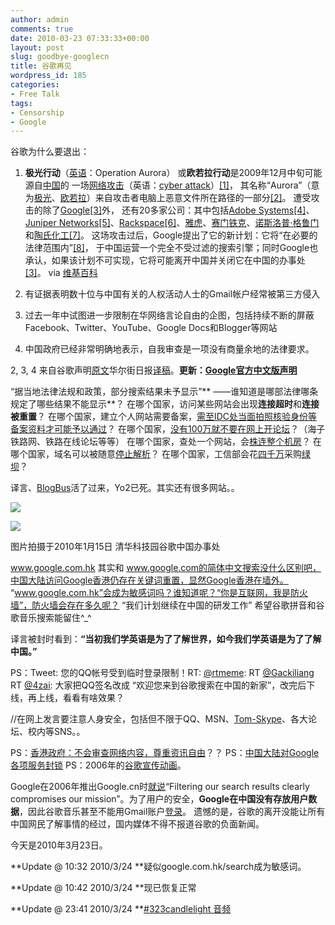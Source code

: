 ```yaml
---
author: admin
comments: true
date: 2010-03-23 07:33:33+00:00
layout: post
slug: goodbye-googlecn
title: 谷歌再见
wordpress_id: 185
categories:
- Free Talk
tags:
- Censorship
- Google
---
```


谷歌为什么要退出：



	
  1. **极光行动**（[英语](http://zh.wikipedia.org/wiki/%E8%8B%B1%E8%AF%AD)：Operation Aurora） 或**欧若拉行动**是2009年12月中旬可能源自[中国](http://zh.wikipedia.org/wiki/%E4%B8%AD%E5%9B%BD)的 一场[网络攻击](http://zh.wikipedia.org/w/index.php?title=%E7%BD%91%E7%BB%9C%E6%94%BB%E5%87%BB&action=edit&redlink=1)（英语：[cyber attack](http://en.wikipedia.org/wiki/cyber_attack)）[[1]](http://zh.wikipedia.org/zh-cn/%E6%9E%81%E5%85%89%E8%A1%8C%E5%8A%A8#_note-0)， 其名称“Aurora”（意为[极光](http://zh.wikipedia.org/wiki/%E6%9E%81%E5%85%89)、[欧若拉](http://zh.wikipedia.org/wiki/%E6%AC%A7%E8%8B%A5%E6%8B%89)）来自攻击者电脑上恶意文件所在路径的一部分[[2]](http://zh.wikipedia.org/zh-cn/%E6%9E%81%E5%85%89%E8%A1%8C%E5%8A%A8#_note-mcafee-1)。 遭受攻击的除了[Google](http://zh.wikipedia.org/wiki/Google)[[3]](http://zh.wikipedia.org/zh-cn/%E6%9E%81%E5%85%89%E8%A1%8C%E5%8A%A8#_note-googleblog-2)外， 还有20多家公司：其中包括[Adobe Systems](http://zh.wikipedia.org/wiki/Adobe_Systems)[[4]](http://zh.wikipedia.org/zh-cn/%E6%9E%81%E5%85%89%E8%A1%8C%E5%8A%A8#_note-3)、[Juniper Networks](http://zh.wikipedia.org/wiki/Juniper_Networks)[[5]](http://zh.wikipedia.org/zh-cn/%E6%9E%81%E5%85%89%E8%A1%8C%E5%8A%A8#_note-4)、[Rackspace](http://zh.wikipedia.org/w/index.php?title=Rackspace&action=edit&redlink=1)[[6]](http://zh.wikipedia.org/zh-cn/%E6%9E%81%E5%85%89%E8%A1%8C%E5%8A%A8#_note-5)、[雅虎](http://zh.wikipedia.org/wiki/%E9%9B%85%E8%99%8E)、[赛门铁克](http://zh.wikipedia.org/wiki/%E8%B5%9B%E9%97%A8%E9%93%81%E5%85%8B)、[诺斯洛普·格鲁门](http://zh.wikipedia.org/wiki/%E8%AF%BA%E6%96%AF%E6%B4%9B%E6%99%AE%C2%B7%E6%A0%BC%E9%B2%81%E9%97%A8)和[陶氏化工](http://zh.wikipedia.org/wiki/%E9%99%B6%E6%B0%8F%E5%8C%96%E5%B7%A5)[[7]](http://zh.wikipedia.org/zh-cn/%E6%9E%81%E5%85%89%E8%A1%8C%E5%8A%A8#_note-wapo-6)。 这场攻击过后，Google提出了它的新计划：它将“在必要的法律范围内”[[8]](http://zh.wikipedia.org/zh-cn/%E6%9E%81%E5%85%89%E8%A1%8C%E5%8A%A8#_note-withinthelaw-7)， 于中国运营一个完全不受过滤的搜索引擎；同时Google也承认，如果该计划不可实现，它将可能离开中国并关闭它在中国的办事处[[3]](http://zh.wikipedia.org/zh-cn/%E6%9E%81%E5%85%89%E8%A1%8C%E5%8A%A8#_note-googleblog-2)。 via [维基百科](http://zh.wikipedia.org/zh-cn/%E6%9E%81%E5%85%89%E8%A1%8C%E5%8A%A8)



	
  1. 有证据表明数十位与中国有关的人权活动人士的Gmail帐户经常被第三方侵入

	
  2. 过去一年中试图进一步限制在华网络言论自由的企图，包括持续不断的屏蔽Facebook、Twitter、YouTube、Google  Docs和Blogger等网站

	
  3. 中国政府已经非常明确地表示，自我审查是一项没有商量余地的法律要求。


2, 3, 4 来自谷歌声明[原文](http://googleblog.blogspot.com/2010/03/new-approach-to-china-update.html)华尔街日报[译稿](http://cn.wsj.com/gb/20100323/tec090754.asp)。**更新：[Google官方中文版声明](http://www.google.com/press/new-approach-to-china/update.html)**

“据当地法律法规和政策，部分搜索结果未予显示”** ——谁知道是哪部法律哪条规定了哪些结果不能显示**？
在哪个国家，访问某些网站会出现**连接超时**和**连接被重置**？
在哪个国家，建立个人网站需要备案，[需至IDC处当面拍照核验身份等备案资料才可能予以通过](http://tech.sina.com.cn/i/2010-02-23/09363872278.shtml)？
在哪个国家，[没有100万就不要在网上开论坛](http://epaper.nddaily.com/A/html/2009-12/24/content_975754.htm)？（海子铁路网、铁路在线论坛等等）
在哪个国家，查处一个网站，会[株连整个机房](http://www.ruanyifeng.com/blog/2009/12/should_isp_bear_joint_liabilities.html)？
在哪个国家，域名可以被随意[停止解析](http://www.google.com.hk/search?hl=zh-CN&q=%D3%F2%C3%FB%CD%A3%D6%B9%BD%E2%CE%F6)？
在哪个国家，工信部会花[四千万](http://www.caijing.com.cn/2009-06-09/110179990.html)采购[绿坝](http://zh.wikipedia.org/zh-cn/%E7%B6%A0%E5%A3%A9%C2%B7%E8%8A%B1%E5%AD%A3%E8%AD%B7%E8%88%AA)？

译言、[BlogBus](http://blogbus.blogbus.com/logs/56241385.html)活了过来，Yo2已死。其实还有很多网站。。

[![](http://greenmoon55.com/wp-content/uploads/2010/03/DSCF1330-600x450.jpg)](http://greenmoon55.com/goodbye-googlecn/dscf1330/)

[](http://greenmoon55.com/goodbye-googlecn/dscf1330/)[![](http://greenmoon55.com/wp-content/uploads/2010/03/DSCF1331-600x450.jpg)](http://greenmoon55.com/goodbye-googlecn/dscf1331/)

图片拍摄于2010年1月15日 清华科技园谷歌中国办事处

www.google.com.hk 其实和 www.google.com的简体中文搜索没什么区别吧，中国大陆访问Google香港仍存在关键词重置，显然Google香港在墙外。
“www.google.com.hk”会成为敏感词吗？谁知道呢？“你是互联网，我是防火墙”，防火墙会存在多久呢？
“我们计划继续在中国的研发工作” 希望谷歌拼音和谷歌音乐搜索能留住^_^

译言被封时看到：**“当初我们学英语是为了了解世界，如今我们学英语是为了了解中国。”**

PS：Tweet: 您的QQ帐号受到临时登录限制！RT: [@rtmeme](http://twitter.fishnote.net/user.php?id=rtmeme): RT [@Gackiliang](http://twitter.fishnote.net/user.php?id=Gackiliang) RT [@4zai](http://twitter.fishnote.net/user.php?id=4zai):  大家把QQ签名改成 “欢迎您来到谷歌搜索在中国的新家”，改完后下线，再上线，看看有啥效果？

//在网上发言要注意人身安全，包括但不限于QQ、MSN、[Tom-Skype](http://government.zdnet.com/?p=4063)、各大论坛、校内等SNS。。


PS：[香港政府：不会审查网络内容，尊重资讯自由](http://cn.wsj.com/gb/20100323/bch123454.asp)？？
PS：[中国大陆对Google各项服务封锁](http://www.google.com/prc/report.html)
PS：2006年的[谷歌宣传动画](http://googlechinablog.com/gugeflash.swf)。

Google在2006年推出Google.cn时[就说](http://googleblog.blogspot.com/2006/01/google-in-china.html)“Filtering our search results clearly compromises our mission”。为了用户的安全，**Google在中国没有存放用户数据**，因此谷歌音乐甚至不能用Gmail账户[登录](http://www.google.cn/music/selector)。
遗憾的是，谷歌的离开没能让所有中国网民了解事情的经过，国内媒体不得不报道谷歌的负面新闻。

今天是2010年3月23日。

**Update @ 10:32 2010/3/24 **疑似google.com.hk/search成为敏感词。

**Update @ 10:42 2010/3/24 **现已恢复正常

**Update @ 23:41 2010/3/24 **[#323candlelight 音频](http://twaud.io/5cy)
